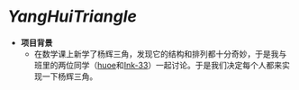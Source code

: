 # ***YangHuiTriangle***
* **项目背景**
  * 在数学课上新学了杨辉三角，发现它的结构和排列都十分奇妙，于是我与班里的两位同学（[huoe](https://github.com/huoe)和[Ink-33](https://github.com/Ink-33)）一起讨论。于是我们决定每个人都来实现一下杨辉三角。
